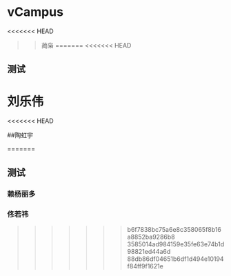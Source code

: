 # vCampus
<<<<<<< HEAD
>>蔺枭
=======
<<<<<<< HEAD
## 测试
刘乐伟
=======
<<<<<<< HEAD

##陶虹宇

=======
## 测试
### 赖杨丽多
### 佟若祎
>>>>>>> b6f7838bc75a6e8c358065f8b16a8852ba9286b8
>>>>>>> 3585014ad984159e35fe63e74b1d98821ed44a6d
>>>>>>> 88db86df04651b6df1d494e10194f84ff9f1621e
